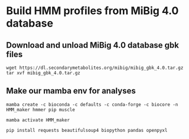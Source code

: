 # Build HMM profiles from MiBig 4.0 database

## Download and unload MiBig 4.0 database gbk files
```
wget https://dl.secondarymetabolites.org/mibig/mibig_gbk_4.0.tar.gz
tar xvf mibig_gbk_4.0.tar.gz
```

## Make our mamba env for analyses
```
mamba create -c bioconda -c defaults -c conda-forge -c biocore -n HMM_maker hmmer pip muscle

mamba activate HMM_maker

pip install requests beautifulsoup4 biopython pandas openpyxl
```
